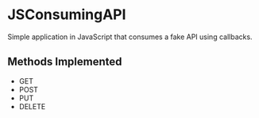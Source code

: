 # JSConsumingAPI
Simple application in JavaScript that consumes a fake API using callbacks.

## Methods Implemented

* GET
* POST
* PUT
* DELETE

